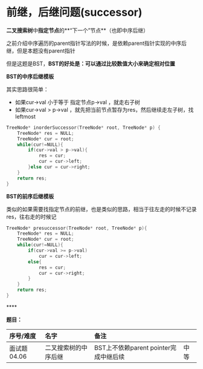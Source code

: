 # 前继，后继问题\(successor\)

**二叉搜索树**中**指定节点**的**“下一个”节点**（也即中序后继）

之前介绍中序遍历的parent指针写法的时候，是依赖parent指针实现的中序后继，但是本题没有parent指针

但是这题是BST，**BST的好处是：可以通过比较数值大小来确定相对位置**

**BST的中序后继模板**

其实思路很简单：

* 如果cur-&gt;val 小于等于 指定节点p-&gt;val ，就走右子树
* 如果cur-&gt;val &gt; p-&gt;val ，就先把当前节点暂存为res，然后继续走左子树，找leftmost

```cpp
TreeNode* inorderSuccessor(TreeNode* root, TreeNode* p) {
    TreeNode* res = NULL;
    TreeNode* cur = root;
    while(cur!=NULL){
        if(cur->val > p->val){
            res = cur;
            cur = cur->left;
        }else cur = cur->right;
    }
    return res;
}
```

**BST的前序后继模板**

类似的如果需要找指定节点的前继，也是类似的思路，相当于往左走的时候不记录res，往右走的时候记

```cpp
TreeNode* presuccessor(TreeNode* root, TreeNode* p){
    TreeNode* res = NULL;
    TreeNode* cur = root;
    while(cur!=NULL){
        if(cur->val >= p->val)
            cur = cur->left;
        else{ 
            res = cur;
            cur = cur->right;
        }
    }
    return res;
}
```

\*\*\*\*

**题目：**

| 序号/难度 | 名字 | 备注 |  |
| :--- | :--- | :--- | :--- |
| 面试题04.06 | 二叉搜索树的中序后继 | BST上不依赖parent pointer完成中继后续 | 中等 |



